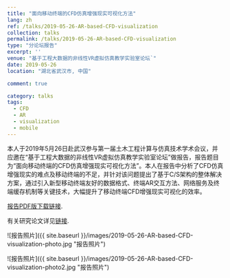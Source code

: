 ```yaml
---
title: "面向移动终端的CFD仿真增强现实可视化方法"
lang: zh
ref: /talks/2019-05-26-AR-based-CFD-visualization
collection: talks
permalink: /talks/2019-05-26-AR-based-CFD-visualization
type: "分论坛报告"
excerpt: ''
venue: "基于工程大数据的非线性VR虚拟仿真教学实验室论坛`"
date: 2019-05-26
location: "湖北省武汉市, 中国"

comment: true

category: talks
tags: 
  - CFD
  - AR
  - visualization
  - mobile
---
```


本人于2019年5月26日赴武汉参与第一届土木工程计算与仿真技术学术会议，并应邀在“基于工程大数据的非线性VR虚拟仿真教学实验室论坛”做报告，报告题目为“面向移动终端的CFD仿真增强现实可视化方法”。本人在报告中分析了CFD仿真增强现实的难点及移动终端的不足，并针对该问题提出了基于C/S架构的整体解决方案，通过引入新型移动终端友好的数据格式、终端AR交互方法、网络服务及终端缓存机制等关键技术，大幅提升了移动终端CFD增强现实可视化的效率。

[报告PDF版下载链接]({{site.baseurl}}/files/2019-05-26-AR-based-CFD-visualization-slides.pdf).

有关研究论文详见[链接]({{site.baseurl}}/publications/2019-03-12-ar-based-cfd-visualization-for-indoor-thermal-environment).


![报告照片]({{ site.baseurl }}/images/2019-05-26-AR-based-CFD-visualization-photo.jpg "报告照片")

![报告照片]({{ site.baseurl }}/images/2019-05-26-AR-based-CFD-visualization-photo2.jpg "报告照片")
